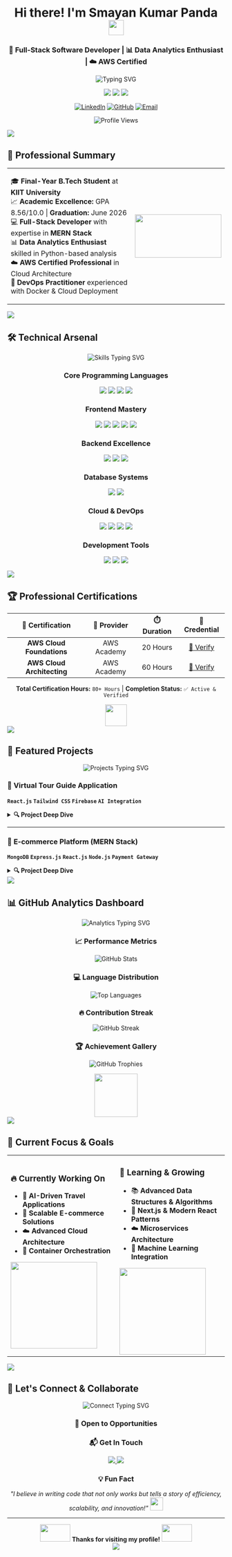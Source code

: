 <div align="center">

# Hi there! I'm **Smayan Kumar Panda** <img src="https://media.giphy.com/media/hvRJCLFzcasrR4ia7z/giphy.gif" width="35">

### 🚀 Full-Stack Software Developer | 📊 Data Analytics Enthusiast | ☁️ AWS Certified

<img src="https://readme-typing-svg.herokuapp.com?font=Fira+Code&pause=1000&color=2E9EF7&center=true&vCenter=true&width=500&lines=Full-Stack+Developer;Data+Analytics+Enthusiast;MERN+Stack+Specialist;AWS+Certified+Professional;Problem+Solver+%26+Innovator;Building+Scalable+Solutions" alt="Typing SVG" />

<p align="center">
  <img src="https://img.shields.io/badge/LinkedIn-0077B5?style=for-the-badge&logo=linkedin&logoColor=white&labelColor=0077B5" />
  <img src="https://img.shields.io/badge/GitHub-100000?style=for-the-badge&logo=github&logoColor=white&labelColor=100000" />
  <img src="https://img.shields.io/badge/Email-D14836?style=for-the-badge&logo=gmail&logoColor=white&labelColor=D14836" />
</p>

[![LinkedIn](https://img.shields.io/badge/LinkedIn-0077B5?style=for-the-badge&logo=linkedin&logoColor=white)](https://www.linkedin.com/in/smayan-kumar-panda-a214a3251)
[![GitHub](https://img.shields.io/badge/GitHub-100000?style=for-the-badge&logo=github&logoColor=white)](https://github.com/smayan-kumar-panda)
[![Email](https://img.shields.io/badge/Email-D14836?style=for-the-badge&logo=gmail&logoColor=white)](mailto:pandasmayan@gmail.com)

![Profile Views](https://komarev.com/ghpv/?username=smayan-kumar-panda&style=for-the-badge&color=brightgreen)

</div>

<img src="https://user-images.githubusercontent.com/73097560/115834477-dbab4500-a447-11eb-908a-139a6edaec5c.gif">

## 🎯 **Professional Summary**

<table>
<tr>
<td width="60%">

🎓 **Final-Year B.Tech Student** at **KIIT University**  
📈 **Academic Excellence:** GPA 8.56/10.0 | **Graduation:** June 2026  
💻 **Full-Stack Developer** with expertise in **MERN Stack**  
📊 **Data Analytics Enthusiast** skilled in Python-based analysis  
☁️ **AWS Certified Professional** in Cloud Architecture  
🐳 **DevOps Practitioner** experienced with Docker & Cloud Deployment  

</td>
<td width="40%">


<img src="https://media.giphy.com/media/L1R1tvI9svkIWwpVYr/giphy.gif" width="200" height="100">

</td>
</tr>
</table>

<img src="https://user-images.githubusercontent.com/73097560/115834477-dbab4500-a447-11eb-908a-139a6edaec5c.gif">

## 🛠️ **Technical Arsenal**

<div align="center">

<img src="https://readme-typing-svg.herokuapp.com?font=Fira+Code&pause=2000&color=F75C7E&center=true&vCenter=true&width=435&lines=Crafting+Digital+Experiences;Building+Scalable+Solutions;Data-Driven+Insights" alt="Skills Typing SVG" />

### **Core Programming Languages**
<p>
<img src="https://img.shields.io/badge/Python-3776AB?style=for-the-badge&logo=python&logoColor=white" />
<img src="https://img.shields.io/badge/JavaScript-F7DF1E?style=for-the-badge&logo=javascript&logoColor=black" />
<img src="https://img.shields.io/badge/TypeScript-007ACC?style=for-the-badge&logo=typescript&logoColor=white" />
<img src="https://img.shields.io/badge/Java-ED8B00?style=for-the-badge&logo=java&logoColor=white" />
</p>

### **Frontend Mastery**
<p>
<img src="https://img.shields.io/badge/React-20232A?style=for-the-badge&logo=react&logoColor=61DAFB" />
<img src="https://img.shields.io/badge/Tailwind_CSS-38B2AC?style=for-the-badge&logo=tailwind-css&logoColor=white" />
<img src="https://img.shields.io/badge/HTML5-E34F26?style=for-the-badge&logo=html5&logoColor=white" />
<img src="https://img.shields.io/badge/CSS3-1572B6?style=for-the-badge&logo=css3&logoColor=white" />
<img src="https://img.shields.io/badge/Zustand-FF6B35?style=for-the-badge&logo=react&logoColor=white" />
</p>

### **Backend Excellence**
<p>
<img src="https://img.shields.io/badge/Node.js-43853D?style=for-the-badge&logo=node.js&logoColor=white" />
<img src="https://img.shields.io/badge/Express.js-404D59?style=for-the-badge&logo=express&logoColor=white" />
<img src="https://img.shields.io/badge/REST-02569B?style=for-the-badge&logo=rest&logoColor=white" />
</p>

### **Database Systems**
<p>
<img src="https://img.shields.io/badge/MongoDB-4EA94B?style=for-the-badge&logo=mongodb&logoColor=white" />
<img src="https://img.shields.io/badge/PostgreSQL-316192?style=for-the-badge&logo=postgresql&logoColor=white" />
</p>

### **Cloud & DevOps**
<p>
<img src="https://img.shields.io/badge/Amazon_AWS-232F3E?style=for-the-badge&logo=amazon-aws&logoColor=white" />
<img src="https://img.shields.io/badge/Google_Cloud-4285F4?style=for-the-badge&logo=google-cloud&logoColor=white" />
<img src="https://img.shields.io/badge/Firebase-039BE5?style=for-the-badge&logo=Firebase&logoColor=white" />
<img src="https://img.shields.io/badge/Docker-2496ED?style=for-the-badge&logo=docker&logoColor=white" />
</p>

### **Development Tools**
<p>
<img src="https://img.shields.io/badge/Git-F05032?style=for-the-badge&logo=git&logoColor=white" />
<img src="https://img.shields.io/badge/GitHub-100000?style=for-the-badge&logo=github&logoColor=white" />
<img src="https://img.shields.io/badge/Postman-FF6C37?style=for-the-badge&logo=postman&logoColor=white" />
</p>

</div>

<img src="https://user-images.githubusercontent.com/73097560/115834477-dbab4500-a447-11eb-908a-139a6edaec5c.gif">

## 🏆 **Professional Certifications**

<div align="center">

| 🏅 **Certification** | 🏢 **Provider** | ⏱️ **Duration** | 🔗 **Credential** |
|:---:|:---:|:---:|:---:|
| **AWS Cloud Foundations** | AWS Academy | 20 Hours | [🔗 Verify](https://www.credly.com/go/24m4OAHT) |
| **AWS Cloud Architecting** | AWS Academy | 60 Hours | [🔗 Verify](https://www.credly.com/go/hLB5f5pc) |

**Total Certification Hours:** `80+ Hours` | **Completion Status:** `✅ Active & Verified`

<img src="https://media.giphy.com/media/WUlplcMpOCEmTGBtBW/giphy.gif" width="50">

</div>

<img src="https://user-images.githubusercontent.com/73097560/115834477-dbab4500-a447-11eb-908a-139a6edaec5c.gif">

## 🚀 **Featured Projects**

<div align="center">

<img src="https://readme-typing-svg.herokuapp.com?font=Fira+Code&pause=3000&color=36BCF7&center=true&vCenter=true&width=435&lines=Innovation+Through+Code;Real-World+Solutions" alt="Projects Typing SVG" />

</div>

### 🧳 **Virtual Tour Guide Application**
**`React.js` `Tailwind CSS` `Firebase` `AI Integration`**

<details>
<summary><b>🔍 Project Deep Dive</b></summary>

**🎯 Challenge Solved:** Real-world travel planning inefficiencies  
**🤖 AI Features:** Personalized travel itineraries & smart hotel recommendations  
**📱 Key Focus:** Responsive design, scalability, and enhanced UX  
**💡 Innovation:** Budget-based recommendations with group size optimization  

**Technical Highlights:**
- ⚡ Lightning-fast React.js frontend with Tailwind CSS
- 🔥 Firebase backend for real-time data management
- 🤖 AI-driven recommendation engine
- 📱 Mobile-first responsive design
- 🛡️ Secure user authentication system

<img src="https://media.giphy.com/media/13HgwGsXF0aiGY/giphy.gif" width="200">

</details>

---

### 🛒 **E-commerce Platform (MERN Stack)**
**`MongoDB` `Express.js` `React.js` `Node.js` `Payment Gateway`**

<details>
<summary><b>🔍 Project Deep Dive</b></summary>

**🎯 Full-Scale Solution:** Complete e-commerce ecosystem  
**🔐 Security:** Robust user authentication & authorization  
**🎨 Features:** Advanced search, cart system, order tracking  
**💳 Payment:** Integrated payment gateway functionality  
**📊 Analytics:** Personalized feedback system for continuous improvement  

**Technical Highlights:**
- 🏗️ Scalable MERN stack architecture
- 🔍 Advanced product search & categorization
- 🛒 Intelligent cart management system
- 📦 Real-time order tracking
- 💳 Secure payment processing
- 📱 Fully responsive design

<img src="https://media.giphy.com/media/26tn33aiTi1jkl6H6/giphy.gif" width="200">

</details>

<img src="https://user-images.githubusercontent.com/73097560/115834477-dbab4500-a447-11eb-908a-139a6edaec5c.gif">

## 📊 **GitHub Analytics Dashboard**

<div align="center">

<img src="https://readme-typing-svg.herokuapp.com?font=Fira+Code&pause=2500&color=F75C7E&center=true&vCenter=true&random=false&width=435&lines=Code+%26+Commit+Analytics;Performance+Metrics" alt="Analytics Typing SVG" />

### **📈 Performance Metrics**
![GitHub Stats](https://github-readme-stats.vercel.app/api?username=smayan-kumar-panda&show_icons=true&theme=tokyonight&hide_border=true&count_private=true&bg_color=0D1117&title_color=58A6FF&text_color=C9D1D9&icon_color=58A6FF)

### **💻 Language Distribution**
![Top Languages](https://github-readme-stats.vercel.app/api/top-langs/?username=smayan-kumar-panda&layout=compact&theme=tokyonight&hide_border=true&bg_color=0D1117&title_color=58A6FF&text_color=C9D1D9)

### **🔥 Contribution Streak**
![GitHub Streak](https://github-readme-streak-stats.herokuapp.com/?user=smayan-kumar-panda&theme=tokyonight&hide_border=true&background=0D1117&stroke=58A6FF&ring=58A6FF&fire=58A6FF&currStreakLabel=C9D1D9&sideLabels=C9D1D9&currStreakNum=58A6FF&sideNums=58A6FF)

### **🏆 Achievement Gallery**
![GitHub Trophies](https://github-profile-trophy.vercel.app/?username=smayan-kumar-panda&theme=tokyonight&no-frame=true&column=4&margin-w=15&margin-h=15)

<img src="https://media.giphy.com/media/3oKIPEqDGUULpEU0aQ/giphy.gif" width="100">

</div>

<img src="https://user-images.githubusercontent.com/73097560/115834477-dbab4500-a447-11eb-908a-139a6edaec5c.gif">

## 🎯 **Current Focus & Goals**

<table>
<tr>
<td width="50%">

### **🔥 Currently Working On**
- 🤖 **AI-Driven Travel Applications**
- 🛒 **Scalable E-commerce Solutions**
- ☁️ **Advanced Cloud Architecture**
- 🐳 **Container Orchestration**

<img src="https://media.giphy.com/media/SWoSkN6DxTszqIKEqv/giphy.gif" width="200">

</td>
<td width="50%">

### **🌱 Learning & Growing**
- 📚 **Advanced Data Structures & Algorithms**
- 🚀 **Next.js & Modern React Patterns**
- ☁️ **Microservices Architecture**
- 🔬 **Machine Learning Integration**

<img src="https://media.giphy.com/media/LaVp0AyqR5bGsC5Cbm/giphy.gif" width="200">

</td>
</tr>
</table>

<img src="https://user-images.githubusercontent.com/73097560/115834477-dbab4500-a447-11eb-908a-139a6edaec5c.gif">

## 🤝 **Let's Connect & Collaborate**

<div align="center">

<img src="https://readme-typing-svg.herokuapp.com?font=Fira+Code&pause=2000&color=36BCF7&center=true&vCenter=true&width=435&lines=Open+to+New+Opportunities;Let's+Build+Something+Amazing!" alt="Connect Typing SVG" />

### **💼 Open to Opportunities**


### **📬 Get In Touch**

<a href="https://www.linkedin.com/in/smayan-kumar-panda-a214a3251" target="_blank">
    <img src="https://img.shields.io/badge/LinkedIn-Let's_Connect-0077B5?style=for-the-badge&logo=linkedin&logoColor=white&labelColor=0077B5" />
</a>
<a href="mailto:pandasmayan@gmail.com">
    <img src="https://img.shields.io/badge/Email-Send_Message-D14836?style=for-the-badge&logo=gmail&logoColor=white&labelColor=D14836" />
</a>

### **💡 Fun Fact**
*"I believe in writing code that not only works but tells a story of efficiency, scalability, and innovation!"* <img src="https://media.giphy.com/media/LnQjpWaON8nhr21vNW/giphy.gif" width="30">

---

<div align="center">
  <img src="https://media.giphy.com/media/jpVnC65DmYeyRL4LHS/giphy.gif" width="70" height="40" />
  <b>Thanks for visiting my profile!</b>
  <img src="https://media.giphy.com/media/jpVnC65DmYeyRL4LHS/giphy.gif" width="70" height="40" />
</div>

<img src="https://capsule-render.vercel.app/api?type=waving&color=gradient&customColorList=12&height=100&section=footer&text=Keep%20Coding!&fontSize=40&fontColor=ffffff&animation=twinkling" />

</div>
